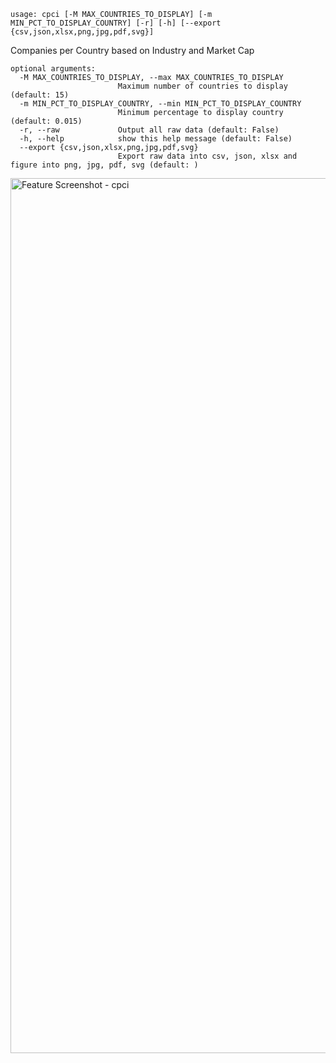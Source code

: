 ```text
usage: cpci [-M MAX_COUNTRIES_TO_DISPLAY] [-m MIN_PCT_TO_DISPLAY_COUNTRY] [-r] [-h] [--export {csv,json,xlsx,png,jpg,pdf,svg}]
```

Companies per Country based on Industry and Market Cap

```
optional arguments:
  -M MAX_COUNTRIES_TO_DISPLAY, --max MAX_COUNTRIES_TO_DISPLAY
                        Maximum number of countries to display (default: 15)
  -m MIN_PCT_TO_DISPLAY_COUNTRY, --min MIN_PCT_TO_DISPLAY_COUNTRY
                        Minimum percentage to display country (default: 0.015)
  -r, --raw             Output all raw data (default: False)
  -h, --help            show this help message (default: False)
  --export {csv,json,xlsx,png,jpg,pdf,svg}
                        Export raw data into csv, json, xlsx and figure into png, jpg, pdf, svg (default: )
```
<img width="1400" alt="Feature Screenshot - cpci" src="https://user-images.githubusercontent.com/85772166/145090875-f037db03-7c1d-47cd-a232-9f5f545645d5.png">
